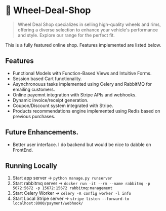 # 🛞 Wheel-Deal-Shop

> Wheel Deal Shop specializes in selling high-quality wheels and rims, offering a diverse selection to enhance your vehicle's performance and style. Explore our range for the perfect fit.

This is a fully featured online shop. Features implemented are listed below.

## Features

- Functional Models with Function-Based Views and Intuitive Forms.
- Session based Cart functionality.
- Asynchronouus tasks implemented using Celery and RabbitMQ for emailing customers.
- Online payemnt integration with Stripe APIs and webhooks.
- Dynamic invoice/receipt generation.
- Coupon/Discount system integrated with Stripe.
- Products recommendations engine implemented using Redis based on previous purchases.

## Future Enhancements.

- Better user interface. I do backend but would be nice to dabble on FrontEnd.


## Running Locally

1. Start app server -> ```python manage.py runserver```
2. Start rabbitmq server -> ```docker run -it --rm --name rabbitmq -p 5672:5672 -p 15672:15672
rabbitmq:management```
3. Start Celery Worker -> ```celery -A config worker -l info```
4. Start Local Stripe server -> ```stripe listen --forward-to localhost:8000/payment/webhook/```
